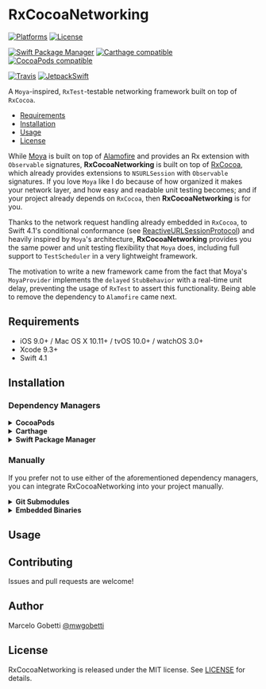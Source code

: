 # RxCocoaNetworking

[![Platforms](https://img.shields.io/cocoapods/p/RxCocoaNetworking.svg)](https://cocoapods.org/pods/RxCocoaNetworking)
[![License](https://img.shields.io/cocoapods/l/RxCocoaNetworking.svg)](https://raw.githubusercontent.com/gobetti/RxCocoaNetworking/master/LICENSE)

[![Swift Package Manager](https://img.shields.io/badge/Swift%20Package%20Manager-compatible-brightgreen.svg)](https://github.com/apple/swift-package-manager)
[![Carthage compatible](https://img.shields.io/badge/Carthage-compatible-4BC51D.svg?style=flat)](https://github.com/Carthage/Carthage)
[![CocoaPods compatible](https://img.shields.io/cocoapods/v/RxCocoaNetworking.svg)](https://cocoapods.org/pods/RxCocoaNetworking)

[![Travis](https://img.shields.io/travis/gobetti/RxCocoaNetworking/master.svg)](https://travis-ci.org/gobetti/RxCocoaNetworking/branches)
[![JetpackSwift](https://img.shields.io/badge/JetpackSwift-framework-red.svg)](http://github.com/JetpackSwift/FrameworkTemplate)

A `Moya`-inspired, `RxTest`-testable networking framework built on top of `RxCocoa`.

- [Requirements](#requirements)
- [Installation](#installation)
- [Usage](#usage)
- [License](#license)

While [Moya](https://github.com/Moya/Moya) is built on top of [Alamofire](https://github.com/Alamofire/Alamofire) and provides an Rx extension with `Observable` signatures, **RxCocoaNetworking** is built on top of [RxCocoa](https://github.com/ReactiveX/RxSwift), which already provides extensions to `NSURLSession` with `Observable` signatures. If you love `Moya` like I do because of how organized it makes your network layer, and how easy and readable unit testing becomes; and if your project already depends on `RxCocoa`, then **RxCocoaNetworking** is for you.

Thanks to the network request handling already embedded in `RxCocoa`, to Swift 4.1's conditional conformance (see [ReactiveURLSessionProtocol](https://github.com/gobetti/RxCocoaNetworking/blob/master/Sources/Core/ReactiveURLSessionProtocol.swift)) and heavily inspired by `Moya`'s architecture, **RxCocoaNetworking** provides you the same power and unit testing flexibility that `Moya` does, including full support to `TestScheduler` in a very lightweight framework.

The motivation to write a new framework came from the fact that Moya's `MoyaProvider` implements the `delayed` `StubBehavior` with a real-time unit delay, preventing the usage of `RxTest` to assert this functionality. Being able to remove the dependency to `Alamofire` came next.

## Requirements

- iOS 9.0+ / Mac OS X 10.11+ / tvOS 10.0+ / watchOS 3.0+
- Xcode 9.3+
- Swift 4.1

## Installation

### Dependency Managers
<details>
  <summary><strong>CocoaPods</strong></summary>

[CocoaPods](http://cocoapods.org) is a dependency manager for Cocoa projects. You can install it with the following command:

```bash
$ gem install cocoapods
```

To integrate RxCocoaNetworking into your Xcode project using CocoaPods, specify it in your `Podfile`:

```ruby
source 'https://github.com/CocoaPods/Specs.git'
platform :ios, '9.0'
use_frameworks!

pod 'RxCocoaNetworking', '~> 0.0.1'
```

Then, run the following command:

```bash
$ pod install
```

</details>

<details>
  <summary><strong>Carthage</strong></summary>

[Carthage](https://github.com/Carthage/Carthage) is a decentralized dependency manager that automates the process of adding frameworks to your Cocoa application.

You can install Carthage with [Homebrew](http://brew.sh/) using the following command:

```bash
$ brew update
$ brew install carthage
```

To integrate RxCocoaNetworking into your Xcode project using Carthage, specify it in your `Cartfile`:

```ogdl
github "gobetti/RxCocoaNetworking" ~> 0.0.1
```

</details>

<details>
  <summary><strong>Swift Package Manager</strong></summary>

To use RxCocoaNetworking as a [Swift Package Manager](https://swift.org/package-manager/) package just add the following in your Package.swift file.

``` swift
import PackageDescription

let package = Package(
    name: "HelloRxCocoaNetworking",
    dependencies: [
        .Package(url: "https://github.com/gobetti/RxCocoaNetworking.git", .upToNextMajor(from: "0.0.1"))
    ]
)
```
</details>

### Manually

If you prefer not to use either of the aforementioned dependency managers, you can integrate RxCocoaNetworking into your project manually.

<details>
  <summary><strong>Git Submodules</strong></summary><p>

- Open up Terminal, `cd` into your top-level project directory, and run the following command "if" your project is not initialized as a git repository:

```bash
$ git init
```

- Add RxCocoaNetworking as a git [submodule](http://git-scm.com/docs/git-submodule) by running the following command:

```bash
$ git submodule add https://github.com/gobetti/RxCocoaNetworking.git
$ git submodule update --init --recursive
```

- Open the new `RxCocoaNetworking` folder, and drag the `RxCocoaNetworking.xcodeproj` into the Project Navigator of your application's Xcode project.

    > It should appear nested underneath your application's blue project icon. Whether it is above or below all the other Xcode groups does not matter.

- Select the `RxCocoaNetworking.xcodeproj` in the Project Navigator and verify the deployment target matches that of your application target.
- Next, select your application project in the Project Navigator (blue project icon) to navigate to the target configuration window and select the application target under the "Targets" heading in the sidebar.
- In the tab bar at the top of that window, open the "General" panel.
- Click on the `+` button under the "Embedded Binaries" section.
- You will see two different `RxCocoaNetworking.xcodeproj` folders each with two different versions of the `RxCocoaNetworking.framework` nested inside a `Products` folder.

    > It does not matter which `Products` folder you choose from.

- Select the `RxCocoaNetworking.framework`.

- And that's it!

> The `RxCocoaNetworking.framework` is automagically added as a target dependency, linked framework and embedded framework in a copy files build phase which is all you need to build on the simulator and a device.

</p></details>

<details>
  <summary><strong>Embedded Binaries</strong></summary><p>

- Download the latest release from https://github.com/gobetti/RxCocoaNetworking/releases
- Next, select your application project in the Project Navigator (blue project icon) to navigate to the target configuration window and select the application target under the "Targets" heading in the sidebar.
- In the tab bar at the top of that window, open the "General" panel.
- Click on the `+` button under the "Embedded Binaries" section.
- Add the downloaded `RxCocoaNetworking.framework`.
- And that's it!

</p></details>

## Usage

## Contributing

Issues and pull requests are welcome!

## Author

Marcelo Gobetti [@mwgobetti](https://twitter.com/mwgobetti)

## License

RxCocoaNetworking is released under the MIT license. See [LICENSE](https://github.com/gobetti/RxCocoaNetworking/blob/master/LICENSE) for details.
